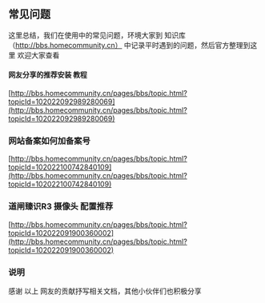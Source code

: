 ## 常见问题

这里总结，我们在使用中的常见问题，环境大家到 知识库（http://bbs.homecommunity.cn） 中记录平时遇到的问题，然后官方整理到这里 欢迎大家查看

#### 网友分享的推荐安装 教程

[http://bbs.homecommunity.cn/pages/bbs/topic.html?topicId=102022092989280069](http://bbs.homecommunity.cn/pages/bbs/topic.html?topicId=102022092989280069)


### 网站备案如何加备案号

[http://bbs.homecommunity.cn/pages/bbs/topic.html?topicId=102022100742840109](http://bbs.homecommunity.cn/pages/bbs/topic.html?topicId=102022100742840109)

### 道闸臻识R3 摄像头 配置推荐

[http://bbs.homecommunity.cn/pages/bbs/topic.html?topicId=102022091900360002](http://bbs.homecommunity.cn/pages/bbs/topic.html?topicId=102022091900360002)


### 说明

感谢 以上 网友的贡献抒写相关文档，其他小伙伴们也积极分享